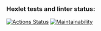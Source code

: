 ### Hexlet tests and linter status:
[![Actions Status](https://github.com/BugsBound/java-project-61/actions/workflows/hexlet-check.yml/badge.svg)](https://github.com/BugsBound/java-project-61/actions) [![Maintainability](https://api.codeclimate.com/v1/badges/5809320ca0b4b7495068/maintainability)](https://codeclimate.com/github/BugsBound/java-project-61/maintainability)

